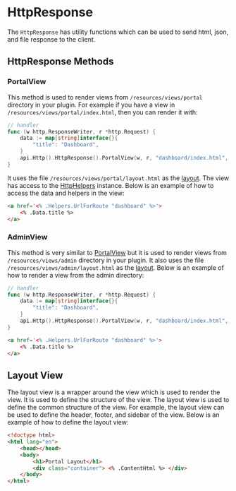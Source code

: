 # HttpResponse

The `HttpResponse` has utility functions which can be used to send html, json, and file response to the client.

## HttpResponse Methods

### PortalView

This method is used to render views from `/resources/views/portal` directory in your plugin.
For example if you have a view in `/resources/views/portal/index.html`,
then you can render it with:

```go
// handler
func (w http.ResponseWriter, r *http.Request) {
    data := map[string]interface{}{
        "title": "Dashboard",
    }
    api.Http().HttpResponse().PortalView(w, r, "dashboard/index.html", data)
}
```

It uses the file `/resources/views/portal/layout.html` as the [layout](#layout-view).
The view has access to the [HttpHelpers](./http-helpers.md) instance. Below is an example of how to access the data and helpers in the view:

```html title="resources/views/portal/index.html"
<a href='<% .Helpers.UrlForRoute "dashboard" %>'>
    <% .Data.title %>
</a>
```

### AdminView

This method is very similar to [PortalView](#portalview) but it is used to render views from `/resources/views/admin` directory in your plugin. It also uses the file `/resources/views/admin/layout.html` as the [layout](#layout-view).
Below is an example of how to render a view from the admin directory:
```go
// handler
func (w http.ResponseWriter, r *http.Request) {
    data := map[string]interface{}{
        "title": "Dashboard",
    }
    api.Http().HttpResponse().PortalView(w, r, "dashboard/index.html", data)
}
```

```html title="resources/views/admin/index.html"
<a href='<% .Helpers.UrlForRoute "dashboard" %>'>
    <% .Data.title %>
</a>
```

## Layout View

The layout view is a wrapper around the view which is used to render the view. It is used to define the structure of the view. The layout view is used to define the common structure of the view. For example, the layout view can be used to define the header, footer, and sidebar of the view. Below is an example of how to define the layout view:
```html title="resources/views/portal/layout.html"
<!doctype html>
<html lang="en">
    <head></head>
    <body>
        <h1>Portal Layout</h1>
        <div class="container"> <% .ContentHtml %> </div>
    </body>
</html>
```
